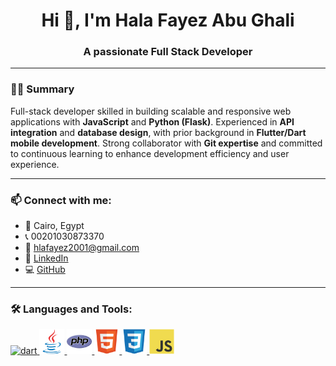 <h1 align="center">Hi 👋, I'm Hala Fayez Abu Ghali</h1>
<h3 align="center">A passionate Full Stack Developer</h3>

---

### 👩‍💻 Summary
Full-stack developer skilled in building scalable and responsive web applications with **JavaScript** and **Python (Flask)**. Experienced in **API integration** and **database design**, with prior background in **Flutter/Dart mobile development**. Strong collaborator with **Git expertise** and committed to continuous learning to enhance development efficiency and user experience.

---

### 📫 Connect with me:
- 📍 Cairo, Egypt  
- 📞 00201030873370  
- 📧 [hlafayez2001@gmail.com](mailto:hlafayez2001@gmail.com)  
- 🔗 [LinkedIn](https://www.linkedin.com/in/hala-fayez-abu-ghali-9a5096228/)  
- 💻 [GitHub]([your-github-url](https://github.com/HlaFa))  

---

### 🛠 Languages and Tools:
<p align="left"> 
  <a href="https://dart.dev" target="_blank" rel="noreferrer">
    <img src="https://www.vectorlogo.zone/logos/dartlang/dartlang-icon.svg" alt="dart" width="40" height="40"/>
  </a> 
  <a href="https://www.java.com" target="_blank" rel="noreferrer">
    <img src="https://raw.githubusercontent.com/devicons/devicon/master/icons/java/java-original.svg" alt="java" width="40" height="40"/>
  </a> 
  <a href="https://www.php.net" target="_blank" rel="noreferrer">
    <img src="https://raw.githubusercontent.com/devicons/devicon/master/icons/php/php-original.svg" alt="php" width="40" height="40"/>
  </a> 
  <a href="https://developer.mozilla.org/en-US/docs/Web/HTML" target="_blank" rel="noreferrer">
    <img src="https://raw.githubusercontent.com/devicons/devicon/master/icons/html5/html5-original.svg" alt="html5" width="40" height="40"/>
  </a>
  <a href="https://developer.mozilla.org/en-US/docs/Web/CSS" target="_blank" rel="noreferrer">
    <img src="https://raw.githubusercontent.com/devicons/devicon/master/icons/css3/css3-original.svg" alt="css3" width="40" height="40"/>
  </a>
  <a href="https://developer.mozilla.org/en-US/docs/Web/JavaScript" target="_blank" rel="noreferrer">
    <img src="https://raw.githubusercontent.com/devicons/devicon/master/icons/javascript/javascript-original.svg" alt="javascript" width="40" height="40"/>
  </a>
</p>
